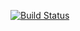 [![Build Status](https://travis-ci.org/ankykong/cse110Lab5.svg?branch=master)](https://travis-ci.org/ankykong/cse110Lab5)
